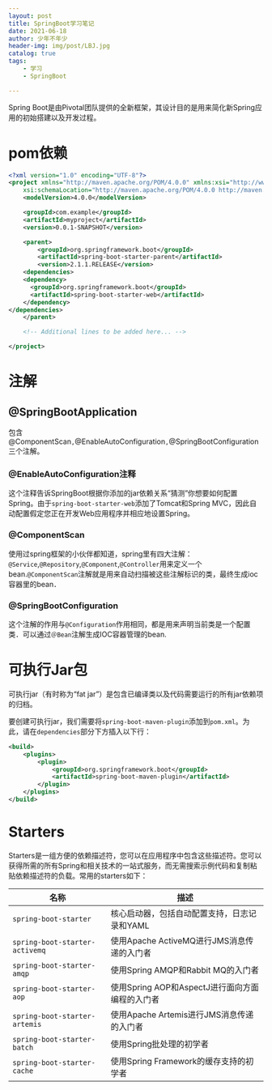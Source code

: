 ```yaml
---
layout: post
title: SpringBoot学习笔记
date: 2021-06-18
author: 少年不年少
header-img: img/post/LBJ.jpg
catalog: true
tags:
    - 学习
    - SpringBoot

---
```


Spring Boot是由Pivotal团队提供的全新框架，其设计目的是用来简化新Spring应用的初始搭建以及开发过程。


# pom依赖

```xml
<?xml version="1.0" encoding="UTF-8"?>
<project xmlns="http://maven.apache.org/POM/4.0.0" xmlns:xsi="http://www.w3.org/2001/XMLSchema-instance"
	xsi:schemaLocation="http://maven.apache.org/POM/4.0.0 http://maven.apache.org/xsd/maven-4.0.0.xsd">
	<modelVersion>4.0.0</modelVersion>

	<groupId>com.example</groupId>
	<artifactId>myproject</artifactId>
	<version>0.0.1-SNAPSHOT</version>

	<parent>
		<groupId>org.springframework.boot</groupId>
		<artifactId>spring-boot-starter-parent</artifactId>
		<version>2.1.1.RELEASE</version>
    <dependencies>
    <dependency>
      <groupId>org.springframework.boot</groupId>
      <artifactId>spring-boot-starter-web</artifactId>
    </dependency>
</dependencies>
	</parent>

	<!-- Additional lines to be added here... -->

</project>
```

# 注解

## @SpringBootApplication

包含@ComponentScan`,`@EnableAutoConfiguration`,`@SpringBootConfiguration三个注解。

###  @EnableAutoConfiguration注释

这个注释告诉SpringBoot根据你添加的jar依赖关系“猜测”你想要如何配置Spring。由于`spring-boot-starter-web`添加了Tomcat和Spring MVC，因此自动配置假定您正在开发Web应用程序并相应地设置Spring。

### @ComponentScan

使用过spring框架的小伙伴都知道，spring里有四大注解：`@Service`,`@Repository`,`@Component`,`@Controller`用来定义一个bean.`@ComponentScan`注解就是用来自动扫描被这些注解标识的类，最终生成ioc容器里的bean．

### @SpringBootConfiguration

这个注解的作用与`@Configuration`作用相同，都是用来声明当前类是一个配置类．可以通过`＠Bean`注解生成IOC容器管理的bean.

# 可执行Jar包

可执行jar（有时称为“fat jar”）是包含已编译类以及代码需要运行的所有jar依赖项的归档。

要创建可执行jar，我们需要将`spring-boot-maven-plugin`添加到`pom.xml`。为此，请在`dependencies`部分下方插入以下行：

```xml
<build>
	<plugins>
		<plugin>
			<groupId>org.springframework.boot</groupId>
			<artifactId>spring-boot-maven-plugin</artifactId>
		</plugin>
	</plugins>
</build>
```

# Starters

Starters是一组方便的依赖描述符，您可以在应用程序中包含这些描述符。您可以获得所需的所有Spring和相关技术的一站式服务，而无需搜索示例代码和复制粘贴依赖描述符的负载。常用的starters如下：

| 名称                           | 描述                                            |
| ------------------------------ | ----------------------------------------------- |
| `spring-boot-starter`          | 核心启动器，包括自动配置支持，日志记录和YAML    |
| `spring-boot-starter-activemq` | 使用Apache ActiveMQ进行JMS消息传递的入门者      |
| `spring-boot-starter-amqp`     | 使用Spring AMQP和Rabbit MQ的入门者              |
| `spring-boot-starter-aop`      | 使用Spring AOP和AspectJ进行面向方面编程的入门者 |
| `spring-boot-starter-artemis`  | 使用Apache Artemis进行JMS消息传递的入门者       |
| `spring-boot-starter-batch`    | 使用Spring批处理的初学者                        |
| `spring-boot-starter-cache`    | 使用Spring Framework的缓存支持的初学者          |